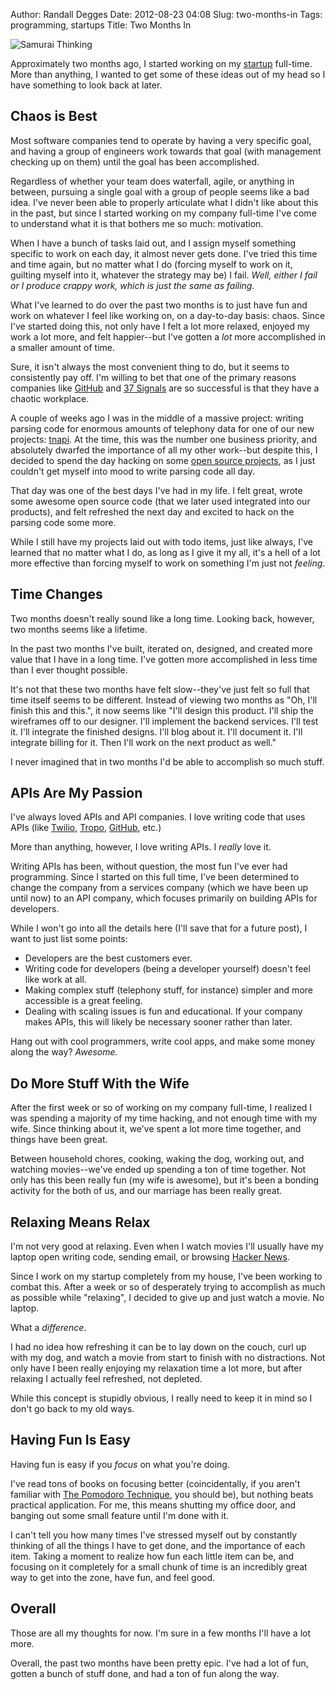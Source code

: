 Author: Randall Degges
Date: 2012-08-23 04:08
Slug: two-months-in
Tags: programming, startups
Title: Two Months In


![Samurai Thinking][]

Approximately two months ago, I started working on my [startup][] full-time.
More than anything, I wanted to get some of these ideas out of my head so I have
something to look back at later.


## Chaos is Best

Most software companies tend to operate by having a very specific goal, and
having a group of engineers work towards that goal (with management checking up
on them) until the goal has been accomplished.

Regardless of whether your team does waterfall, agile, or anything in between,
pursuing a single goal with a group of people seems like a bad idea. I've never
been able to properly articulate what I didn't like about this in the past, but
since I started working on my company full-time I've come to understand what it
is that bothers me so much: motivation.

When I have a bunch of tasks laid out, and I assign myself something specific to
work on each day, it almost never gets done. I've tried this time and time
again, but no matter what I do (forcing myself to work on it, guilting myself
into it, whatever the strategy may be) I fail. *Well, either I fail or I produce
crappy work, which is just the same as failing.*

What I've learned to do over the past two months is to just have fun and work on
whatever I feel like working on, on a day-to-day basis: chaos. Since I've
started doing this, not only have I felt a lot more relaxed, enjoyed my work a
lot more, and felt happier--but I've gotten a *lot* more accomplished in a
smaller amount of time.

Sure, it isn't always the most convenient thing to do, but it seems to
consistently pay off. I'm willing to bet that one of the primary reasons
companies like [GitHub][] and [37 Signals][] are so successful is that they have
a chaotic workplace.

A couple of weeks ago I was in the middle of a massive project: writing parsing
code for enormous amounts of telephony data for one of our new projects:
[tnapi][]. At the time, this was the number one business priority, and
absolutely dwarfed the importance of all my other work--but despite this, I
decided to spend the day hacking on some [open source projects][], as I just
couldn't get myself into mood to write parsing code all day.

That day was one of the best days I've had in my life. I felt great, wrote some
awesome open source code (that we later used integrated into our products), and
felt refreshed the next day and excited to hack on the parsing code some more.

While I still have my projects laid out with todo items, just like always, I've
learned that no matter what I do, as long as I give it my all, it's a hell of a
lot more effective than forcing myself to work on something I'm just not
*feeling*.


## Time Changes

Two months doesn't really sound like a long time. Looking back, however, two
months seems like a lifetime.

In the past two months I've built, iterated on, designed, and created more value
that I have in a long time. I've gotten more accomplished in less time than I
ever thought possible.

It's not that these two months have felt slow--they've just felt so full that
time itself seems to be different. Instead of viewing two months as "Oh, I'll
finish this and this.", it now seems like "I'll design this product. I'll ship
the wireframes off to our designer. I'll implement the backend services. I'll
test it. I'll integrate the finished designs. I'll blog about it. I'll document
it. I'll integrate billing for it. Then I'll work on the next product as well."

I never imagined that in two months I'd be able to accomplish so much stuff.


## APIs Are My Passion

I've always loved APIs and API companies. I love writing code that uses APIs
(like [Twilio][], [Tropo][], [GitHub][GitHub], etc.)

More than anything, however, I love writing APIs. I *really* love it.

Writing APIs has been, without question, the most fun I've ever had programming.
Since I started on this full time, I've been determined to change the company
from a services company (which we have been up until now) to an API company,
which focuses primarily on building APIs for developers.

While I won't go into all the details here (I'll save that for a future post), I
want to just list some points:

-   Developers are the best customers ever.
-   Writing code for developers (being a developer yourself) doesn't feel like
    work at all.
-   Making complex stuff (telephony stuff, for instance) simpler and more
    accessible is a great feeling.
-   Dealing with scaling issues is fun and educational. If your company makes
    APIs, this will likely be necessary sooner rather than later.

Hang out with cool programmers, write cool apps, and make some money along the
way? *Awesome.*


## Do More Stuff With the Wife

After the first week or so of working on my company full-time, I realized I was
spending a majority of my time hacking, and not enough time with my wife. Since
thinking about it, we've spent a lot more time together, and things have been
great.

Between household chores, cooking, waking the dog, working out, and watching
movies--we've ended up spending a ton of time together. Not only has this been
really fun (my wife is awesome), but it's been a bonding activity for the both
of us, and our marriage has been really great.


## Relaxing Means Relax

I'm not very good at relaxing. Even when I watch movies I'll usually have my
laptop open writing code, sending email, or browsing [Hacker News][].

Since I work on my startup completely from my house, I've been working to combat
this. After a week or so of desperately trying to accomplish as much as possible
while "relaxing", I decided to give up and just watch a movie. No laptop.

What a *difference*.

I had no idea how refreshing it can be to lay down on the couch, curl up with my
dog, and watch a movie from start to finish with no distractions. Not only have
I been really enjoying my relaxation time a lot more, but after relaxing I
actually feel refreshed, not depleted.

While this concept is stupidly obvious, I really need to keep it in mind so I
don't go back to my old ways.


## Having Fun Is Easy

Having fun is easy if you *focus* on what you're doing.

I've read tons of books on focusing better (coincidentally, if you aren't
familiar with [The Pomodoro Technique][], you should be), but nothing beats
practical application. For me, this means shutting my office door, and banging
out some small feature until I'm done with it.

I can't tell you how many times I've stressed myself out by constantly thinking
of all the things I have to get done, and the importance of each item. Taking a
moment to realize how fun each little item can be, and focusing on it completely
for a small chunk of time is an incredibly great way to get into the zone, have
fun, and feel good.


## Overall

Those are all my thoughts for now. I'm sure in a few months I'll have a lot
more. 

Overall, the past two months have been pretty epic. I've had a lot of fun,
gotten a bunch of stuff done, and had a ton of fun along the way.


  [Samurai Thinking]: /static/images/2012/samurai_thinking.png "Samurai Thinking Sketch"
  [startup]: https://www.telephonyresearch.com/ "Telephony Research"
  [GitHub]: https://github.com/ "GitHub"
  [37 Signals]: http://37signals.com/ "37 Signals"
  [tnapi]: http://tnapi.com/ "tnAPI - A Simple Telephony Data API"
  [open source projects]: https://github.com/rdegges "My Github"
  [Twilio]: http://www.twilio.com/ "Twilio"
  [Tropo]: https://www.tropo.com/home.jsp "Tropo"
  [Hacker News]: http://news.ycombinator.com/ "Hacker News"
  [The Pomodoro Technique]: http://www.amazon.com/gp/product/1934356506/ref=as_li_ss_tl?ie=UTF8&camp=1789&creative=390957&creativeASIN=1934356506&linkCode=as2&tag=rdegges-20 "The Pomodoro Technique"
